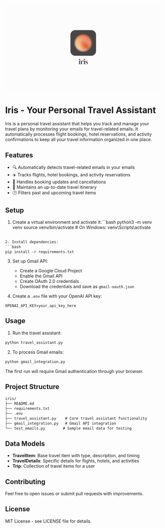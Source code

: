![Iris Logo](iris.png)

# Iris - Your Personal Travel Assistant

Iris is a personal travel assistant that helps you track and manage your travel plans by monitoring your emails for travel-related emails. It automatically processes flight bookings, hotel reservations, and activity confirmations to keep all your travel information organized in one place.

## Features

- 🔍 Automatically detects travel-related emails in your emails
- ✈️ Tracks flights, hotel bookings, and activity reservations
- 🔄 Handles booking updates and cancellations
- 📅 Maintains an up-to-date travel itinerary
- 🕒 Filters past and upcoming travel items

## Setup

1. Create a virtual environment and activate it:```bash
python3 -m venv venv
source venv/bin/activate  # On Windows: venv\Scripts\activate
```

2. Install dependencies:
```bash
pip install -r requirements.txt
```

3. Set up Gmail API:
   - Create a Google Cloud Project
   - Enable the Gmail API
   - Create OAuth 2.0 credentials
   - Download the credentials and save as `gmail-oauth.json`

4. Create a `.env` file with your OpenAI API key:
```
OPENAI_API_KEY=your_api_key_here
```

## Usage

1. Run the travel assistant:
```bash
python travel_assistant.py
```

2. To process Gmail emails:
```bash
python gmail_integration.py
```

The first run will require Gmail authentication through your browser.

## Project Structure

```
iris/
├── README.md
├── requirements.txt
├── .env
├── travel_assistant.py    # Core travel assistant functionality
├── gmail_integration.py   # Gmail API integration
└── test_emails.py        # Sample email data for testing
```

## Data Models

- **TravelItem**: Base travel item with type, description, and timing
- **TravelDetails**: Specific details for flights, hotels, and activities
- **Trip**: Collection of travel items for a user

## Contributing

Feel free to open issues or submit pull requests with improvements.

## License

MIT License - see LICENSE file for details. 
